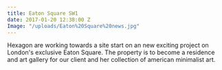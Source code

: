 ```yaml
---
title: Eaton Square SW1
date: 2017-01-20 12:38:00 Z
Image: "/uploads/Eaton%20Square%20news.jpg"
---
```


Hexagon are working towards a site start on an new exciting project on London's exclusive Eaton Square. The property is to become a residence and art gallery for our client and her collection of american minimalist art.  